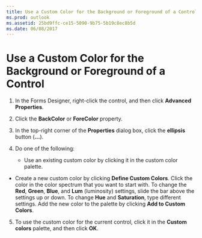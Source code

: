 ```yaml
---
title: Use a Custom Color for the Background or Foreground of a Control
ms.prod: outlook
ms.assetid: 25bd9ffc-ce15-5090-9b75-5b19c8ec8b5d
ms.date: 06/08/2017
---
```



# Use a Custom Color for the Background or Foreground of a Control

1. In the Forms Designer, right-click the control, and then click  **Advanced Properties**. 
    
2. Click the  **BackColor** or **ForeColor** property.
    
3. In the top-right corner of the  **Properties** dialog box, click the **ellipsis** button (**...**). 
    
4. Do one of the following: 
    
      - Use an existing custom color by clicking it in the custom color palette.
    
  - Create a new custom color by clicking  **Define Custom Colors**. Click the color in the color spectrum that you want to start with. To change the  **Red**,  **Green**,  **Blue**, and  **Lum** (luminosity) settings, slide the bar above the settings up or down. To change **Hue** and **Saturation**, type different settings. Add the new color to the palette by clicking  **Add to Custom Colors**.
    
5. To use the custom color for the current control, click it in the  **Custom colors** palette, and then click **OK**.
    

